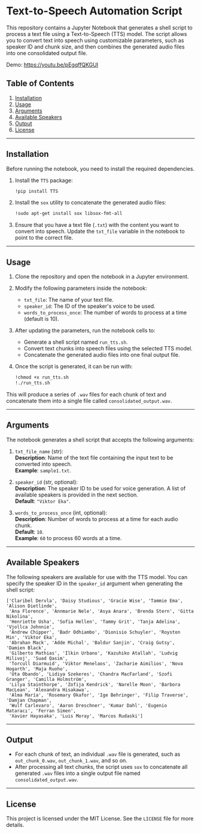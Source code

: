 # Text-to-Speech Automation Script

This repository contains a Jupyter Notebook that generates a shell script to process a text file using a Text-to-Speech (TTS) model. The script allows you to convert text into speech using customizable parameters, such as speaker ID and chunk size, and then combines the generated audio files into one consolidated output file.

Demo: https://youtu.be/pEgqffQKGUI

## Table of Contents
1. [Installation](#installation)
2. [Usage](#usage)
3. [Arguments](#arguments)
4. [Available Speakers](#available-speakers)
5. [Output](#output)
6. [License](#license)

---

## Installation

Before running the notebook, you need to install the required dependencies.

1. Install the `TTS` package:

    ```bash
    !pip install TTS
    ```

2. Install the `sox` utility to concatenate the generated audio files:

    ```bash
    !sudo apt-get install sox libsox-fmt-all
    ```

3. Ensure that you have a text file (`.txt`) with the content you want to convert into speech. Update the `txt_file` variable in the notebook to point to the correct file.

---

## Usage

1. Clone the repository and open the notebook in a Jupyter environment.

2. Modify the following parameters inside the notebook:
   - `txt_file`: The name of your text file.
   - `speaker_id`: The ID of the speaker's voice to be used.
   - `words_to_process_once`: The number of words to process at a time (default is 10).

3. After updating the parameters, run the notebook cells to:
   - Generate a shell script named `run_tts.sh`.
   - Convert text chunks into speech files using the selected TTS model.
   - Concatenate the generated audio files into one final output file.

4. Once the script is generated, it can be run with:

    ```bash
    !chmod +x run_tts.sh
    !./run_tts.sh
    ```

This will produce a series of `.wav` files for each chunk of text and concatenate them into a single file called `consolidated_output.wav`.

---

## Arguments

The notebook generates a shell script that accepts the following arguments:

1. `txt_file_name` (str):  
   **Description**: Name of the text file containing the input text to be converted into speech.  
   **Example**: `sample1.txt`.

2. `speaker_id` (str, optional):  
   **Description**: The speaker ID to be used for voice generation. A list of available speakers is provided in the next section.  
   **Default**: `"Viktor Eka"`.

3. `words_to_process_once` (int, optional):  
   **Description**: Number of words to process at a time for each audio chunk.  
   **Default**: `10`.  
   **Example**: `60` to process 60 words at a time.

---

## Available Speakers

The following speakers are available for use with the TTS model. You can specify the speaker ID in the `speaker_id` argument when generating the shell script:

```
['Claribel Dervla', 'Daisy Studious', 'Gracie Wise', 'Tammie Ema', 'Alison Dietlinde',
 'Ana Florence', 'Annmarie Nele', 'Asya Anara', 'Brenda Stern', 'Gitta Nikolina', 
 'Henriette Usha', 'Sofia Hellen', 'Tammy Grit', 'Tanja Adelina', 'Vjollca Johnnie', 
 'Andrew Chipper', 'Badr Odhiambo', 'Dionisio Schuyler', 'Royston Min', 'Viktor Eka', 
 'Abrahan Mack', 'Adde Michal', 'Baldur Sanjin', 'Craig Gutsy', 'Damien Black', 
 'Gilberto Mathias', 'Ilkin Urbano', 'Kazuhiko Atallah', 'Ludvig Milivoj', 'Suad Qasim',
 'Torcull Diarmuid', 'Viktor Menelaos', 'Zacharie Aimilios', 'Nova Hogarth', 'Maja Ruoho',
 'Uta Obando', 'Lidiya Szekeres', 'Chandra MacFarland', 'Szofi Granger', 'Camilla Holmström',
 'Lilya Stainthorpe', 'Zofija Kendrick', 'Narelle Moon', 'Barbora MacLean', 'Alexandra Hisakawa',
 'Alma María', 'Rosemary Okafor', 'Ige Behringer', 'Filip Traverse', 'Damjan Chapman', 
 'Wulf Carlevaro', 'Aaron Dreschner', 'Kumar Dahl', 'Eugenio Mataracı', 'Ferran Simen', 
 'Xavier Hayasaka', 'Luis Moray', 'Marcos Rudaski']
```

---

## Output

- For each chunk of text, an individual `.wav` file is generated, such as `out_chunk_0.wav`, `out_chunk_1.wav`, and so on.
- After processing all text chunks, the script uses `sox` to concatenate all generated `.wav` files into a single output file named `consolidated_output.wav`.

---

## License

This project is licensed under the MIT License. See the `LICENSE` file for more details.

